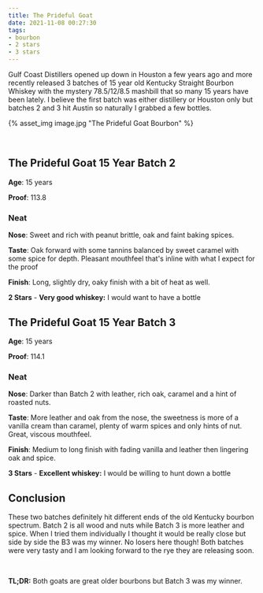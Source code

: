 ```yaml
---
title: The Prideful Goat
date: 2021-11-08 00:27:30
tags:
- bourbon
- 2 stars
- 3 stars
---
```


Gulf Coast Distillers opened up down in Houston a few years ago and more recently released 3 batches of 15 year old Kentucky Straight Bourbon Whiskey with the mystery 78.5/12/8.5 mashbill that so many 15 years have been lately. I believe the first batch was either distillery or Houston only but batches 2 and 3 hit Austin so naturally I grabbed a few bottles.

{% asset_img image.jpg "The Prideful Goat Bourbon" %}

&nbsp;

## The Prideful Goat 15 Year Batch 2

**Age**: 15 years

**Proof**: 113.8

### Neat

**Nose**: Sweet and rich with peanut brittle, oak and faint baking spices.

**Taste**: Oak forward with some tannins balanced by sweet caramel with some spice for depth.  Pleasant mouthfeel that's inline with what I expect for the proof

**Finish**: Long, slightly dry, oaky finish with a bit of heat as well.

**2 Stars** - **Very good whiskey:** I would want to have a bottle

## The Prideful Goat 15 Year Batch 3

**Age**: 15 years

**Proof**: 114.1

### Neat

**Nose**: Darker than Batch 2 with leather, rich oak, caramel and a hint of roasted nuts.

**Taste**: More leather and oak from the nose, the sweetness is more of a vanilla cream than caramel, plenty of warm spices and only hints of nut. Great, viscous mouthfeel.

**Finish**: Medium to long finish with fading vanilla and leather then lingering oak and spice.

**3 Stars** - **Excellent whiskey:** I would be willing to hunt down a bottle

## Conclusion

These two batches definitely hit different ends of the old Kentucky bourbon spectrum. Batch 2 is all wood and nuts while Batch 3 is more leather and spice. When I tried them individually I thought it would be really close but side by side the B3 was my winner. No losers here though! Both batches were very tasty and I am looking forward to the rye they are releasing soon.

&nbsp;

**TL;DR:** Both goats are great older bourbons but Batch 3 was my winner.

